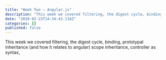 ```yaml
---
title: "Week Two — Angular.js"
description: "This week we covered filtering, the digest cycle, binding, prototypal inheritance (and how it relates to angular) scope inheritance…"
date: "2020-02-23T14:34:43.116Z"
categories: []
published: false
---
```


This week we covered filtering, the digest cycle, binding, prototypal inheritance (and how it relates to angular) scope inheritance, controller as syntax,
